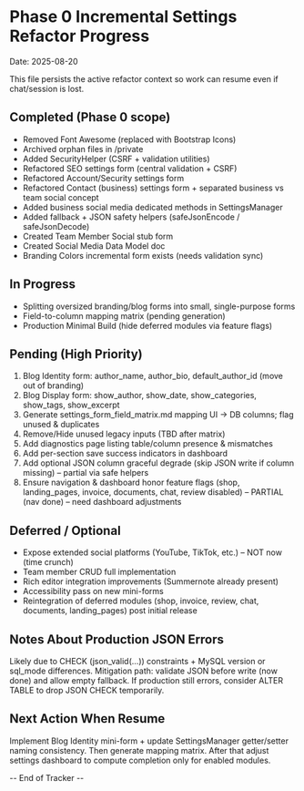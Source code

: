 # Phase 0 Incremental Settings Refactor Progress
Date: 2025-08-20

This file persists the active refactor context so work can resume even if chat/session is lost.

## Completed (Phase 0 scope)
- Removed Font Awesome (replaced with Bootstrap Icons)
- Archived orphan files in /private
- Added SecurityHelper (CSRF + validation utilities)
- Refactored SEO settings form (central validation + CSRF)
- Refactored Account/Security settings form
- Refactored Contact (business) settings form + separated business vs team social concept
- Added business social media dedicated methods in SettingsManager
- Added fallback + JSON safety helpers (safeJsonEncode / safeJsonDecode)
- Created Team Member Social stub form
- Created Social Media Data Model doc
- Branding Colors incremental form exists (needs validation sync)

## In Progress
- Splitting oversized branding/blog forms into small, single-purpose forms
- Field-to-column mapping matrix (pending generation)
- Production Minimal Build (hide deferred modules via feature flags)

## Pending (High Priority)
1. Blog Identity form: author_name, author_bio, default_author_id (move out of branding)
2. Blog Display form: show_author, show_date, show_categories, show_tags, show_excerpt
3. Generate settings_form_field_matrix.md mapping UI -> DB columns; flag unused & duplicates
4. Remove/Hide unused legacy inputs (TBD after matrix)
5. Add diagnostics page listing table/column presence & mismatches
6. Add per-section save success indicators in dashboard
7. Add optional JSON column graceful degrade (skip JSON write if column missing) – partial via safe helpers
8. Ensure navigation & dashboard honor feature flags (shop, landing_pages, invoice, documents, chat, review disabled) – PARTIAL (nav done) – need dashboard adjustments

## Deferred / Optional
- Expose extended social platforms (YouTube, TikTok, etc.) – NOT now (time crunch)
- Team member CRUD full implementation
- Rich editor integration improvements (Summernote already present)
- Accessibility pass on new mini-forms
- Reintegration of deferred modules (shop, invoice, review, chat, documents, landing_pages) post initial release

## Notes About Production JSON Errors
Likely due to CHECK (json_valid(...)) constraints + MySQL version or sql_mode differences. Mitigation path: validate JSON before write (now done) and allow empty fallback. If production still errors, consider ALTER TABLE to drop JSON CHECK temporarily.

## Next Action When Resume
Implement Blog Identity mini-form + update SettingsManager getter/setter naming consistency. Then generate mapping matrix. After that adjust settings dashboard to compute completion only for enabled modules.

-- End of Tracker --
